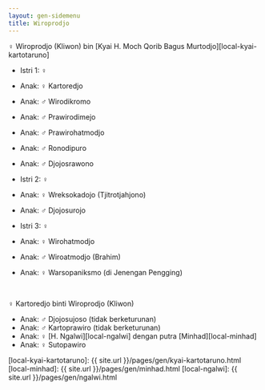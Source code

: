 ```yaml
---
layout: gen-sidemenu
title: Wiroprodjo
---
```


♀ Wiroprodjo (Kliwon) bin 
[Kyai H. Moch Qorib Bagus Murtodjo][local-kyai-kartotaruno]

*	Istri 1: ♀
*	Anak: ♀ Kartoredjo
*	Anak: ♂ Wirodikromo
*	Anak: ♂ Prawirodimejo
*	Anak: ♂ Prawirohatmodjo
*	Anak: ♂ Ronodipuro
*	Anak: ♂ Djojosrawono
	<br/>

*	Istri 2: ♀
*	Anak: ♀ Wreksokadojo (Tjitrotjahjono)
*	Anak: ♂ Djojosurojo
	<br/>

*	Istri 3: ♀
*	Anak: ♀ Wirohatmodjo
*	Anak: ♂ Wiroatmodjo (Brahim)
*	Anak: ♀ Warsopaniksmo (di Jenengan Pengging)

<br/>

♀ Kartoredjo binti Wiroprodjo (Kliwon)

*	Anak: ♂ Djojosujoso (tidak berketurunan) 
*	Anak: ♂ Kartoprawiro (tidak berketurunan)
*	Anak: ♀ [H. Ngalwi][local-ngalwi] dengan putra [Minhad][local-minhad]
*	Anak: ♀ Sutopawiro

[//]: <> ( -- -- -- links below -- -- -- )

[local-kyai-kartotaruno]: {{ site.url }}/pages/gen/kyai-kartotaruno.html
[local-minhad]: {{ site.url }}/pages/gen/minhad.html
[local-ngalwi]: {{ site.url }}/pages/gen/ngalwi.html
